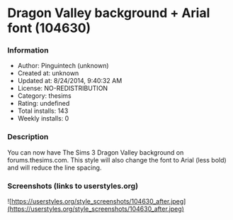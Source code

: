 # Dragon Valley background + Arial font (104630)

### Information
- Author: Pinguintech (unknown)
- Created at: unknown
- Updated at: 8/24/2014, 9:40:32 AM
- License: NO-REDISTRIBUTION
- Category: thesims
- Rating: undefined
- Total installs: 143
- Weekly installs: 0


### Description
You can now have The Sims 3 Dragon Valley background on forums.thesims.com. This style will also change the font to Arial (less bold) and will reduce the line spacing.


### Screenshots (links to userstyles.org)
![https://userstyles.org/style_screenshots/104630_after.jpeg](https://userstyles.org/style_screenshots/104630_after.jpeg)


